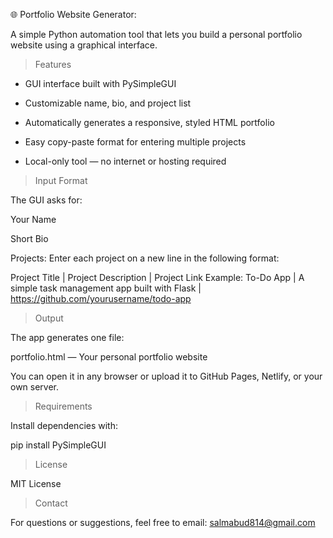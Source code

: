 🌐 Portfolio Website Generator:

A simple Python automation tool that lets you build a personal portfolio website using a graphical interface.


> Features

- GUI interface built with PySimpleGUI

- Customizable name, bio, and project list

- Automatically generates a responsive, styled HTML portfolio

- Easy copy-paste format for entering multiple projects

- Local-only tool — no internet or hosting required


> Input Format

The GUI asks for:

Your Name

Short Bio

Projects: Enter each project on a new line in the following format:

Project Title | Project Description | Project Link
Example: To-Do App | A simple task management app built with Flask | https://github.com/yourusername/todo-app


> Output

The app generates one file:

portfolio.html — Your personal portfolio website

You can open it in any browser or upload it to GitHub Pages, Netlify, or your own server.


> Requirements

Install dependencies with:

pip install PySimpleGUI


> License

MIT License


> Contact

For questions or suggestions, feel free to email: salmabud814@gmail.com
